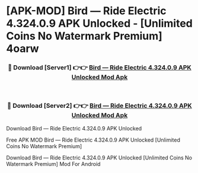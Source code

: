 # [APK-MOD] Bird — Ride Electric 4.324.0.9 APK Unlocked - [Unlimited Coins No Watermark Premium] 4oarw



<div align="center">
<h3>🔴 Download [Server1] 👉👉 <a href="https://momento.my/?title=Bird_—_Ride_Electric_4.324.0.9_APK_Unlocked">Bird — Ride Electric 4.324.0.9 APK Unlocked Mod Apk</a></h3><br>

<h3>🔴 Download [Server2] 👉👉 <a href="https://momento.my/?title=Bird_—_Ride_Electric_4.324.0.9_APK_Unlocked">Bird — Ride Electric 4.324.0.9 APK Unlocked Mod Apk</a></h3>
</div>



Download Bird — Ride Electric 4.324.0.9 APK Unlocked 

Free APK MOD Bird — Ride Electric 4.324.0.9 APK Unlocked [Unlimited Coins No Watermark Premium]

Download Bird — Ride Electric 4.324.0.9 APK Unlocked [Unlimited Coins No Watermark Premium] Mod For Android
